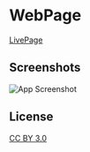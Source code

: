 
# WebPage

<a href="https://blink-sg.netlify.app/#" target="_blank"><span>LivePage</span></a>

## Screenshots

![App Screenshot](https://media.discordapp.net/attachments/802444881628495872/893854336059314267/unknown.png)
  
## License

[CC BY 3.0](http://creativecommons.org/licenses/by/3.0/)

  

